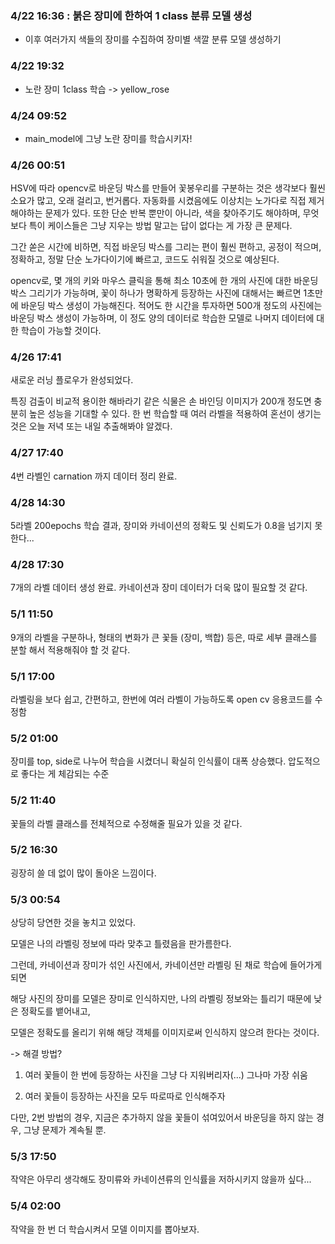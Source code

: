 ### 4/22 16:36 : 붉은 장미에 한하여 1 class 분류 모델 생성

- 이후 여러가지 색들의 장미를 수집하여 장미별 색깔 분류 모델 생성하기

### 4/22 19:32

- 노란 장미 1class 학습 -> yellow_rose

### 4/24 09:52

- main_model에 그냥 노란 장미를 학습시키자!

### 4/26 00:51

HSV에 따라 opencv로 바운딩 박스를 만들어 꽃봉우리를 구분하는 것은 생각보다 훨씬 소요가 많고, 오래 걸리고, 번거롭다. 자동화를 시켰음에도 이상치는 노가다로 직접 제거해야하는 문제가 있다. 또한 단순 반복 뿐만이 아니라, 색을 찾아주기도 해야하며, 무엇보다 특이 케이스들은 그냥 지우는 방법 말고는 답이 없다는 게 가장 큰 문제다.

그간 쏟은 시간에 비하면, 직접 바운딩 박스를 그리는 편이 훨씬 편하고, 공정이 적으며, 정확하고, 정말 단순 노가다이기에 빠르고, 코드도 쉬워질 것으로 예상된다.

opencv로, 몇 개의 키와 마우스 클릭을 통해 최소 10초에 한 개의 사진에 대한 바운딩 박스 그리기가 가능하며, 꽃이 하나가 명확하게 등장하는 사진에 대해서는 빠르면 1초만에 바운딩 박스 생성이 가능해진다. 적어도 한 시간을 투자하면 500개 정도의 사진에는 바운딩 박스 생성이 가능하며, 이 정도 양의 데이터로 학습한 모델로 나머지 데이터에 대한 학습이 가능할 것이다.

### 4/26 17:41

새로운 러닝 플로우가 완성되었다.

특징 검출이 비교적 용이한 해바라기 같은 식물은 손 바인딩 이미지가 200개 정도면 충분히 높은 성능을 기대할 수 있다.
한 번 학습할 때 여러 라벨을 적용하여 혼선이 생기는 것은 오늘 저녁 또는 내일 추출해봐야 알겠다.

### 4/27 17:40

4번 라벨인 carnation 까지 데이터 정리 완료.

### 4/28 14:30

5라벨 200epochs 학습 결과, 장미와 카네이션의 정확도 및 신뢰도가 0.8을 넘기지 못한다...

### 4/28 17:30

7개의 라벨 데이터 생성 완료. 카네이션과 장미 데이터가 더욱 많이 필요할 것 같다.

### 5/1 11:50

9개의 라벨을 구분하나, 형태의 변화가 큰 꽃들 (장미, 백합) 등은, 따로 세부 클래스를 분할 해서 적용해줘야 할 것 같다.

### 5/1 17:00

라벨링을 보다 쉽고, 간편하고, 한번에 여러 라벨이 가능하도록 open cv 응용코드를 수정함

### 5/2 01:00

장미를 top, side로 나누어 학습을 시켰더니 확실히 인식률이 대폭 상승했다. 압도적으로 좋다는 게 체감되는 수준

### 5/2 11:40

꽃들의 라벨 클래스를 전체적으로 수정해줄 필요가 있을 것 같다.

### 5/2 16:30

굉장히 쓸 데 없이 많이 돌아온 느낌이다.

### 5/3 00:54

상당히 당연한 것을 놓치고 있었다.

모델은 나의 라벨링 정보에 따라 맞추고 틀렸음을 판가름한다.

그런데, 카네이션과 장미가 섞인 사진에서, 카네이션만 라벨링 된 채로 학습에 들어가게 되면

해당 사진의 장미를 모델은 장미로 인식하지만, 나의 라벨링 정보와는 틀리기 때문에 낮은 정확도를 뱉어내고,

모델은 정확도를 올리기 위해 해당 객체를 이미지로써 인식하지 않으려 한다는 것이다.

-> 해결 방법?

1. 여러 꽃들이 한 번에 등장하는 사진을 그냥 다 지워버리자(...) 그나마 가장 쉬움

2. 여러 꽃들이 등장하는 사진을 모두 따로따로 인식해주자

다만, 2번 방법의 경우, 지금은 추가하지 않을 꽃들이 섞여있어서 바운딩을 하지 않는 경우, 그냥 문제가 계속될 뿐.

### 5/3 17:50

작약은 아무리 생각해도 장미류와 카네이션류의 인식률을 저하시키지 않을까 싶다...

### 5/4 02:00

작약을 한 번 더 학습시켜서 모델 이미지를 뽑아보자.
